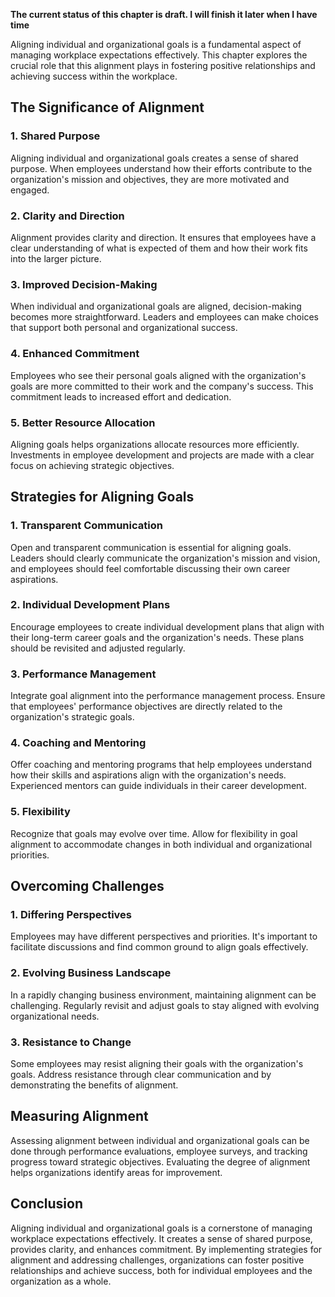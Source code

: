 **The current status of this chapter is draft. I will finish it later when I have time**

Aligning individual and organizational goals is a fundamental aspect of managing workplace expectations effectively. This chapter explores the crucial role that this alignment plays in fostering positive relationships and achieving success within the workplace.

The Significance of Alignment
-----------------------------

### **1. Shared Purpose**

Aligning individual and organizational goals creates a sense of shared purpose. When employees understand how their efforts contribute to the organization's mission and objectives, they are more motivated and engaged.

### **2. Clarity and Direction**

Alignment provides clarity and direction. It ensures that employees have a clear understanding of what is expected of them and how their work fits into the larger picture.

### **3. Improved Decision-Making**

When individual and organizational goals are aligned, decision-making becomes more straightforward. Leaders and employees can make choices that support both personal and organizational success.

### **4. Enhanced Commitment**

Employees who see their personal goals aligned with the organization's goals are more committed to their work and the company's success. This commitment leads to increased effort and dedication.

### **5. Better Resource Allocation**

Aligning goals helps organizations allocate resources more efficiently. Investments in employee development and projects are made with a clear focus on achieving strategic objectives.

Strategies for Aligning Goals
-----------------------------

### **1. Transparent Communication**

Open and transparent communication is essential for aligning goals. Leaders should clearly communicate the organization's mission and vision, and employees should feel comfortable discussing their own career aspirations.

### **2. Individual Development Plans**

Encourage employees to create individual development plans that align with their long-term career goals and the organization's needs. These plans should be revisited and adjusted regularly.

### **3. Performance Management**

Integrate goal alignment into the performance management process. Ensure that employees' performance objectives are directly related to the organization's strategic goals.

### **4. Coaching and Mentoring**

Offer coaching and mentoring programs that help employees understand how their skills and aspirations align with the organization's needs. Experienced mentors can guide individuals in their career development.

### **5. Flexibility**

Recognize that goals may evolve over time. Allow for flexibility in goal alignment to accommodate changes in both individual and organizational priorities.

Overcoming Challenges
---------------------

### **1. Differing Perspectives**

Employees may have different perspectives and priorities. It's important to facilitate discussions and find common ground to align goals effectively.

### **2. Evolving Business Landscape**

In a rapidly changing business environment, maintaining alignment can be challenging. Regularly revisit and adjust goals to stay aligned with evolving organizational needs.

### **3. Resistance to Change**

Some employees may resist aligning their goals with the organization's goals. Address resistance through clear communication and by demonstrating the benefits of alignment.

Measuring Alignment
-------------------

Assessing alignment between individual and organizational goals can be done through performance evaluations, employee surveys, and tracking progress toward strategic objectives. Evaluating the degree of alignment helps organizations identify areas for improvement.

Conclusion
----------

Aligning individual and organizational goals is a cornerstone of managing workplace expectations effectively. It creates a sense of shared purpose, provides clarity, and enhances commitment. By implementing strategies for alignment and addressing challenges, organizations can foster positive relationships and achieve success, both for individual employees and the organization as a whole.
